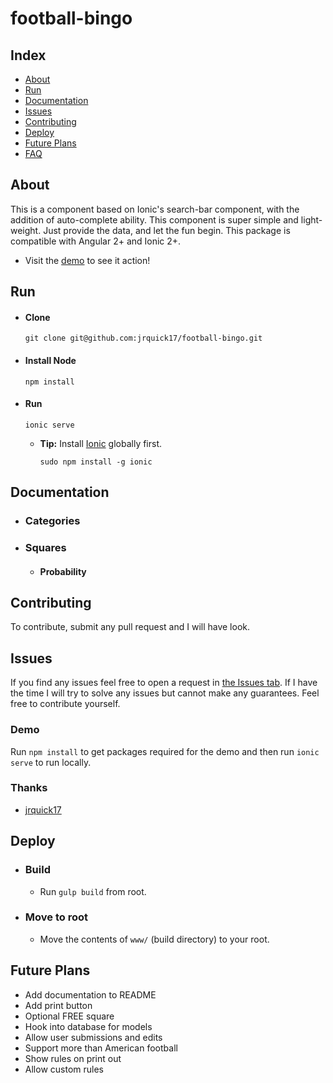 # football-bingo

## Index ##

* [About](#about)
* [Run](#run)
* [Documentation](#documentation)
* [Issues](#issues)
* [Contributing](#contributing)
* [Deploy](#deploy)
* [Future Plans](#future-plans)
* [FAQ](#faq)

## About ## 

This is a component based on Ionic's search-bar component, with the addition of auto-complete ability. This component is super simple and light-weight. Just provide the data, and let the fun begin. This package is compatible with Angular 2+ and Ionic 2+. 

* Visit the [demo](https://ionic4-auto-complete.jrquick.com) to see it action!

## Run

* #### Clone ####

    ```
    git clone git@github.com:jrquick17/football-bingo.git
    ```

* #### Install Node ####

    ```
    npm install
    ```

* #### Run ####

    ```
    ionic serve
    ```
    
    * **Tip:** Install [Ionic](https://ionicframework.com/) globally first.
    
        ```
        sudo npm install -g ionic
        ```

## Documentation ##

* ### Categories ###



* ### Squares ###

    * #### Probability ####



## Contributing ##

To contribute, submit any pull request and I will have look.  

## Issues ##

If you find any issues feel free to open a request in [the Issues tab](https://github.com/jrquick17/football-bingo/issues). If I have the time I will try to solve any issues but cannot make any guarantees. Feel free to contribute yourself.

### Demo ###

Run `npm install` to get packages required for the demo and then run `ionic serve` to run locally.

### Thanks ###

* [jrquick17](https://github.com/jrquick17)

## Deploy ##

* ### Build ###

    * Run `gulp build` from root.

* ### Move to root ###

    * Move the contents of `www/` (build directory) to your root.

## Future Plans

* Add documentation to README
* Add print button
* Optional FREE square
* Hook into database for models
* Allow user submissions and edits
* Support more than American football
* Show rules on print out
* Allow custom rules
